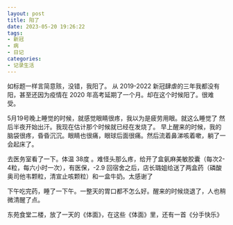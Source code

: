 ```yaml
---
layout: post
title: 阳了
date: 2023-05-20 19:26:22
tags:
- 新冠
- 病
- 日记
categories:
- 记录生活
---
```


如标题一样言简意赅，没错，我阳了。
从 2019-2022 新冠肆虐的三年我都没有阳，甚至还因为疫情在 2020 年高考延期了一个月。却在这个时候阳了。很难受。

5月19号晚上睡觉的时候，就感觉眼睛很疼，我以为是疲劳用眼。就这么睡觉了
然后半夜开始出汗。我现在估计那个时候就已经在发烧了。
早上醒来的时候，我的脑袋很疼，昏昏沉沉。眼睛也很痛，眼球后面很痛。然后流着鼻涕咳着嗽，躺了一会起床了。

去医务室看了一下。体温 38度 。难怪头那么疼，给开了盒氨麻美敏胶囊（每次2-4粒，每六小时一次），有医保，-2.9
回宿舍之后，店长璐姐给送了两盒药（磷酸奥司他韦颗粒，清宣止咳颗粒）和一盒牛奶。太感谢了

下午吃完药，睡了一下午。一整天的胃口都不怎么好。醒来的时候烧退了，人也稍微清醒了点。

东苑食堂二楼，放了一天的《体面》，在这些《体面》里，还有一首《分手快乐》

<meting-js
    server="netease"
    type="song"
    id="528588598">
</meting-js>

<meting-js
    server="netease"
    type="song"
    id="254309">
</meting-js>